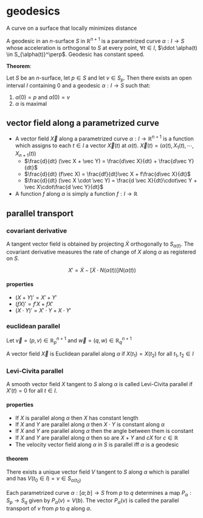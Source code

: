 # geodesics

A curve on a surface that locally minimizes distance

A geodesic in an $n$-surface $S$ in $\mathbb R^{n+1}$ is a parametrized curve $\alpha: I \to S$ whose acceleration is orthogonal to $S$ at every point, $\forall t \in I$, $\ddot \alpha(t) \in S_{\alpha(t)}^\perp$. Geodesic has constant speed.

**Theorem**:

Let $S$ be an $n$-surface, let $p \in S$ and let $v \in S_p$. Then there exists an open interval $I$ containing 0 and a geodesic $\alpha: I \to S$ such that:

1. $\alpha(0) = p$ and $\dot \alpha(0) = v$
2. $\alpha$ is maximal

## vector field along a parametrized curve

- A vector field $\vec X$ along a parametrized curve $\alpha: I \to \mathbb R^{n+1}$ is a function which assigns to each $t \in I$ a vector $\vec X(t)$ at $\alpha(t)$. $\vec X(t) = (\alpha(t), X_1(t), \cdots, X_{n+1}(t))$
  - $\frac{d}{dt} (\vec X + \vec Y) = \frac{d\vec X}{dt} + \frac{d\vec Y}{dt}$
  - $\frac{d}{dt} (f\vec X) = \frac{df}{dt}\vec X + f\frac{d\vec X}{dt}$
  - $\frac{d}{dt} (\vec X \cdot \vec Y) = \frac{d \vec X}{dt}\cdot\vec Y + \vec X\cdot\frac{d \vec Y}{dt}$
- A function $f$ along $\alpha$ is simply a function $f: I \to \mathbb R$

## parallel transport

### covariant derivative

A tangent vector field is obtained by projecting $\dot X$ orthogonally to $S_{\alpha(t)}$. The covariant derivative measures the rate of change of $X$ along $\alpha$ as registered on $S$.

$$
X' = \dot X - [\dot X \cdot N(\alpha(t))]N(\alpha(t))
$$

#### properties

- $(X + Y)' = X' + Y'$
- $(fX)' = f'X + fX'$
- $(X \cdot Y)' = X' \cdot Y + X \cdot Y'$

### euclidean parallel

Let $\vec v = (p, v) \in \mathbb R_{p}^{n+1}$ and $\vec w = (q, w) \in \mathbb R_{q}^{n+1}$

A vector field $\vec X$ is Euclidean parallel along $\alpha$ if $X(t_1) = X(t_2)$ for all $t_1, t_2 \in I$

### Levi-Civita parallel

A smooth vector field $X$ tangent to $S$ along $\alpha$ is called Levi-Civita parallel if $X'(t) = 0$ for all $t \in I$.

#### properties

- If $X$ is parallel along $\alpha$ then $X$ has constant length
- If $X$ and $Y$ are parallel along $\alpha$ then $X \cdot Y$ is constant along $\alpha$
- If $X$ and $Y$ are parallel along $\alpha$ then the angle between them is constant
- If $X$ and $Y$ are parallel along $\alpha$ then so are $X + Y$ and $cX$ for $c \in \mathbb R$
- The velocity vector field along $\alpha$ in $S$ is parallel iff $\alpha$ is a geodesic

#### theorem

There exists a unique vector field $V$ tangent to $S$ along $\alpha$ which is parallel and has $V(t_0 \in I) = v \in S_{\alpha(t_0)}$

Each parametrized curve $\alpha: [a; b] \to S$ from $p$ to $q$ determines a map $P_\alpha: S_p \to S_q$ given by $P_\alpha(v) = V(b)$. The vector $P_\alpha(v)$ is called the parallel transport of $v$ from $p$ to $q$ along $\alpha$.
